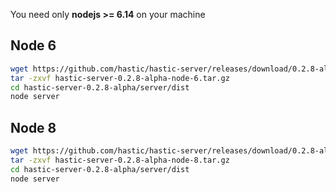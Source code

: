 You need only **nodejs >= 6.14** on your machine

## Node 6
```bash
wget https://github.com/hastic/hastic-server/releases/download/0.2.8-alpha/hastic-server-0.2.8-alpha-node-6.tar.gz
tar -zxvf hastic-server-0.2.8-alpha-node-6.tar.gz
cd hastic-server-0.2.8-alpha/server/dist
node server
```

## Node 8
```bash
wget https://github.com/hastic/hastic-server/releases/download/0.2.8-alpha/hastic-server-0.2.8-alpha-node-8.tar.gz
tar -zxvf hastic-server-0.2.8-alpha-node-8.tar.gz
cd hastic-server-0.2.8-alpha/server/dist
node server
```